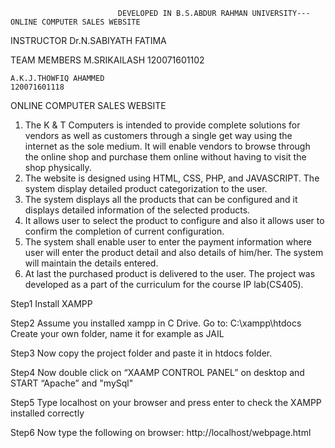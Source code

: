                             DEVELOPED IN B.S.ABDUR RAHMAN UNIVERSITY---ONLINE COMPUTER SALES WEBSITE



INSTRUCTOR
	Dr.N.SABIYATH FATIMA


TEAM MEMBERS
	M.SRIKAILASH
	120071601102

	A.K.J.THOWFIQ AHAMMED
	120071601118

	


ONLINE COMPUTER SALES WEBSITE


1.	The K & T Computers is intended to provide complete solutions for vendors as well as customers through a single get way using the internet as the sole medium. It will enable vendors to browse through the online shop and purchase them online without having to visit the shop physically.
2.	The website is designed using HTML, CSS, PHP, and JAVASCRIPT. The system display detailed product categorization to the user.
3.	The system displays all the products that can be configured and it displays detailed information of the selected products.
4.	It allows user to select the product to configure and also it allows user to confirm the completion of current configuration. 
5.	The system shall enable user to enter the payment information where user will enter the product detail and also details of him/her. The system will maintain the details entered.
6.	At last the purchased product is delivered to the user.
The project was developed as a part of the curriculum for the course IP lab(CS405).



Step1
Install XAMPP

Step2
Assume you installed xampp in C Drive.
Go to: C:\xampp\htdocs
Create your own folder, name it for example as JAIL

Step3
Now copy the project folder and paste it in htdocs folder.

Step4
Now double click on “XAAMP CONTROL PANEL” on desktop and START “Apache” and "mySql"

Step5
Type localhost on your browser and press enter to check the XAMPP installed correctly

Step6
Now type the following on browser:
http://localhost/webpage.html



